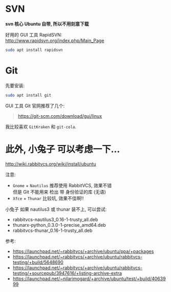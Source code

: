 # SVN
**svn 核心 Ubuntu 自带, 所以不用刻意下载**  

好用的 GUI 工具 RapidSVN:  
http://www.rapidsvn.org/index.php/Main_Page  
``` bash
sudo apt install rapidsvn
``` 

# Git
先要安装:
``` bash
sudo apt install git
```

GUI 工具 Git 官网推荐了几个:  
> https://git-scm.com/download/gui/linux

我比较喜欢 `GitKraken` 和 `git-cola`.

# 此外, 小兔子 可以考虑一下...
http://wiki.rabbitvcs.org/wiki/install/ubuntu  

注意:  
- `Gnome` + `Nautilus` 推荐使用 RabbitVCS, 效果不错  
  但是 Git 不能用来 检出 带 身份验证的库 (无语)
- `Xfce` + `Thunar` 比较坑, 效果不佳啊!!

小兔子 如果 nautilus3 或 thunar 装不上, 可以尝试:  
- rabbitvcs-nautilus3_0.16-1-trusty_all.deb  
- thunarx-python_0.3.0-1-precise_amd64.deb  
- rabbitvcs-thunar_0.16-1-trusty_all.deb  

参考: 
- https://launchpad.net/~rabbitvcs/+archive/ubuntu/ppa/+packages
- https://launchpad.net/~rabbitvcs/+archive/ubuntu/rabbitvcs-testing/+build/5648690
- https://launchpad.net/~rabbitvcs/+archive/ubuntu/rabbitvcs-testing/+sourcepub/3947616/+listing-archive-extra
- https://launchpad.net/~nilarimogard/+archive/ubuntu/test/+build/4063999
